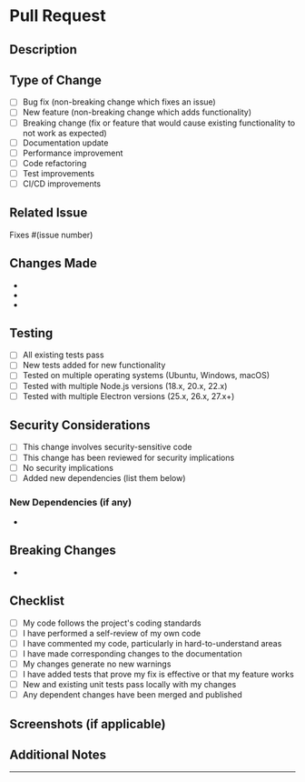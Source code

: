 # Pull Request

## Description
<!-- Provide a clear and concise description of what this PR does -->

## Type of Change
<!-- Mark the relevant option with an "x" -->
- [ ] Bug fix (non-breaking change which fixes an issue)
- [ ] New feature (non-breaking change which adds functionality)
- [ ] Breaking change (fix or feature that would cause existing functionality to not work as expected)
- [ ] Documentation update
- [ ] Performance improvement
- [ ] Code refactoring
- [ ] Test improvements
- [ ] CI/CD improvements

## Related Issue
<!-- Link to the issue this PR addresses -->
Fixes #(issue number)

## Changes Made
<!-- List the specific changes made in this PR -->
- 
- 
- 

## Testing
<!-- Describe the tests you ran to verify your changes -->
- [ ] All existing tests pass
- [ ] New tests added for new functionality
- [ ] Tested on multiple operating systems (Ubuntu, Windows, macOS)
- [ ] Tested with multiple Node.js versions (18.x, 20.x, 22.x)
- [ ] Tested with multiple Electron versions (25.x, 26.x, 27.x+)

## Security Considerations
<!-- Mark any that apply -->
- [ ] This change involves security-sensitive code
- [ ] This change has been reviewed for security implications
- [ ] No security implications
- [ ] Added new dependencies (list them below)

### New Dependencies (if any)
<!-- List any new dependencies and justify why they're needed -->
- 

## Breaking Changes
<!-- List any breaking changes and migration steps -->
- 

## Checklist
<!-- Mark completed items with an "x" -->
- [ ] My code follows the project's coding standards
- [ ] I have performed a self-review of my own code
- [ ] I have commented my code, particularly in hard-to-understand areas
- [ ] I have made corresponding changes to the documentation
- [ ] My changes generate no new warnings
- [ ] I have added tests that prove my fix is effective or that my feature works
- [ ] New and existing unit tests pass locally with my changes
- [ ] Any dependent changes have been merged and published

## Screenshots (if applicable)
<!-- Add screenshots to help explain your changes -->

## Additional Notes
<!-- Add any additional notes for reviewers -->

---

<!-- 
By submitting this pull request, I confirm that:
1. I have read and agree to the project's contribution guidelines
2. My contribution is licensed under the same terms as the project
3. I have tested my changes thoroughly
-->